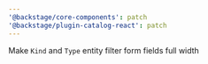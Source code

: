 ```yaml
---
'@backstage/core-components': patch
'@backstage/plugin-catalog-react': patch
---
```


Make `Kind` and `Type` entity filter form fields full width
